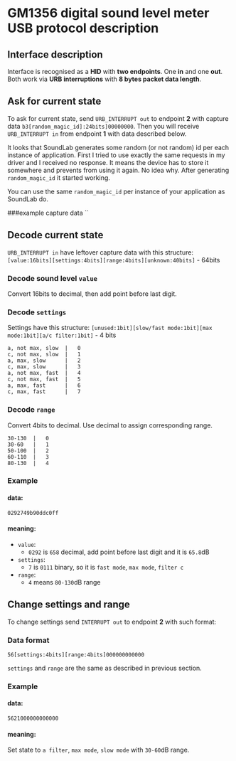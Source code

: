 # GM1356 digital sound level meter USB protocol description

## Interface description

Interface is recognised as a **HID** with **two endpoints**. One **in** and one **out**. Both work via **URB interruptions** with **8 bytes packet data length**.

## Ask for current state

To ask for current state, send `URB_INTERRUPT out` to endpoint **2** with capture data `b3[random_magic_id]:24bits]00000000`. Then you will receive `URB_INTERRUPT in` from endpoint **1** with data described below.

It looks that SoundLab generates some random (or not random) id per each instance of application. First I tried to use exactly the same requests in my driver and I received no response. It means the device has to store it somewhere and prevents from using it again. No idea why. After generating `random_magic_id` it started working. 

You can use the same `random_magic_id` per instance of your application as SoundLab do. 

###example capture data
``

## Decode current state

`URB_INTERRUPT in` have leftover capture data with this structure:
`[value:16bits][settings:4bits][range:4bits][unknown:40bits]` - 64bits

### Decode sound level `value`
Convert 16bits to decimal, then add point before last digit.

### Decode `settings`
Settings have this structure:
`[unused:1bit][slow/fast mode:1bit][max mode:1bit][a/c filter:1bit]` - 4 bits

```
a, not max, slow  |   0
c, not max, slow  |   1
a, max, slow      |   2
c, max, slow      |   3
a, not max, fast  |   4
c, not max, fast  |   5
a, max, fast      |   6
c, max, fast      |   7
```

### Decode `range`
Convert 4bits to decimal. Use decimal to assign corresponding range.

```
30-130  |   0
30-60   |   1
50-100  |   2
60-110  |   3
80-130  |   4
```

### Example
#### data:
`0292749b90ddc0ff`
#### meaning:
 * `value`: 
   * `0292` is `658` decimal, add point before last digit and it is `65.8`dB
 * `settings`:
   * `7` is `0111` binary, so it is `fast mode`, `max mode`, `filter c` 
 * `range`:
   * `4` means `80-130`dB range

## Change settings and range

To change settings send `INTERRUPT out` to endpoint **2** with such format:

### Data format
`56[settings:4bits][range:4bits]000000000000`

`settings` and `range` are the same as described in previous section.

### Example
#### data:
`5621000000000000`
#### meaning:
Set state to `a filter`, `max mode`, `slow mode` with `30-60`dB range.
